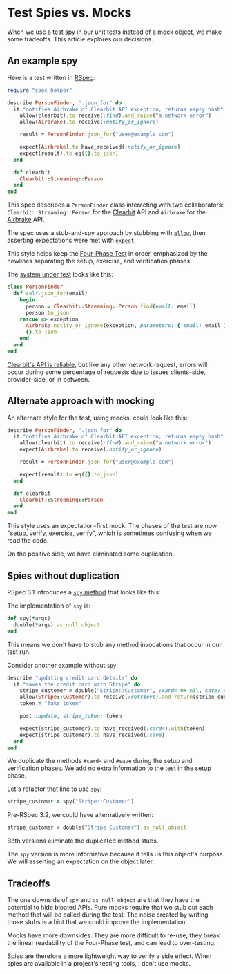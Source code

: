 # Test Spies vs. Mocks

When we use a [test spy] in our unit tests
instead of a [mock object],
we make some tradeoffs.
This article explores our decisions.

[test spy]: https://thoughtbot.com/blog/spy-vs-spy
[mock object]: http://xunitpatterns.com/Mock%20Object.html

## An example spy

Here is a test written in [RSpec]:

[RSpec]: https://www.relishapp.com/rspec

```ruby
require "spec_helper"

describe PersonFinder, ".json_for" do
  it "notifies Airbrake of Clearbit API exception, returns empty hash" do
    allow(clearbit).to receive(:find).and_raise("a network error")
    allow(Airbrake).to receive(:notify_or_ignore)

    result = PersonFinder.json_for("user@example.com")

    expect(Airbrake).to have_received(:notify_or_ignore)
    expect(result).to eq({}.to_json)
  end

  def clearbit
    Clearbit::Streaming::Person
  end
end
```

This spec describes a `PersonFinder` class
interacting with two collaborators:
`Clearbit::Streaming::Person` for the [Clearbit] API
and `Airbrake` for the [Airbrake] API.

[Clearbit]: https://clearbit.com
[Airbrake]: https://airbrake.io

The spec uses a stub-and-spy approach
by stubbing with [`allow`],
then asserting expectations were met with [`expect`].

[`allow`]: https://github.com/rspec/rspec-mocks#method-stubs
[`expect`]: https://github.com/rspec/rspec-mocks#test-spies

This style helps keep the [Four-Phase Test] in order,
emphasized by the newlines separating
the setup, exercise, and verification phases.

[Four-Phase Test]: four-phase-test

The [system under test] looks like this:

```ruby
class PersonFinder
  def self.json_for(email)
    begin
      person = Clearbit::Streaming::Person.find(email: email)
      person.to_json
    rescue => exception
      Airbrake.notify_or_ignore(exception, parameters: { email: email })
      {}.to_json
    end
  end
end
```

[system under test]: https://thoughtbot.com/blog/don-t-stub-the-system-under-test

[Clearbit's API is reliable][uptime],
but like any other network request,
errors will occur during some percentage of requests
due to issues clients-side, provider-side, or in between.

[uptime]: http://status.clearbit.com/#month

## Alternate approach with mocking

An alternate style for the test,
using mocks,
could look like this:

```ruby
describe PersonFinder, ".json_for" do
  it "notifies Airbrake of Clearbit API exception, returns empty hash" do
    allow(clearbit).to receive(:find).and_raise("a network error")
    expect(Airbrake).to receive(:notify_or_ignore)

    result = PersonFinder.json_for("user@example.com")

    expect(result).to eq({}.to_json)
  end

  def clearbit
    Clearbit::Streaming::Person
  end
end
```

This style uses an expectation-first mock.
The phases of the test are now "setup, verify, exercise, verify",
which is sometimes confusing when we read the code.

On the positive side, we have eliminated some duplication.

## Spies without duplication

RSpec 3.1 introduces a [`spy` method] that looks like this:

[`spy` method]: https://relishapp.com/rspec/rspec-mocks/docs/basics/spies

The implementation of `spy` is:

```ruby
def spy(*args)
  double(*args).as_null_object
end
```

This means we don't have to stub
any method invocations
that occur in our test run.

Consider another example without `spy`:

```ruby
describe "updating credit card details" do
  it "saves the credit card with Stripe" do
    stripe_customer = double("Stripe::Customer", :card= => nil, save: nil)
    allow(Stripe::Customer).to receive(:retrieve).and_return(stripe_customer)
    token = "fake token"

    post :update, stripe_token: token

    expect(stripe_customer).to have_received(:card=).with(token)
    expect(stripe_customer).to have_received(:save)
  end
end
```

We duplicate the methods `#card=` and `#save`
during the setup and verification phases.
We add no extra information to the test
in the setup phase.

Let's refactor that line to use `spy`:

```ruby
stripe_customer = spy("Stripe::Customer")
```

Pre-RSpec 3.2, we could have alternatively written:

```ruby
stripe_customer = double("Stripe Customer").as_null_object
```

Both versions eliminate the duplicated method stubs.

The `spy` version is more informative
because it tells us this object's purpose.
We will asserting an expectation on the object later.

## Tradeoffs

The one downside of
`spy` and `as_null_object` are that
they have the potential to hide bloated APIs.
Pure mocks require that we stub out each method
that will be called during the test.
The noise created by writing those stubs
is a hint that we could improve the implementation.

Mocks have more downsides.
They are more difficult to re-use,
they break the linear readability of the Four-Phase test,
and can lead to over-testing.

Spies are therefore a more lightweight way
to verify a side effect.
When spies are available in a project's testing tools,
I don't use mocks.

